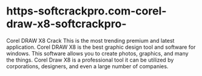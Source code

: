 # https-softcrackpro.com-corel-draw-x8-softcrackpro-
Corel DRAW X8 Crack This is the most trending premium and latest application. Corel DRAW X8 is the best graphic design tool and software for windows. This software allows you to create photos, graphics, and many the things. Corel Draw X8 is a professional tool it can be utilized by corporations, designers, and even a large number of companies. 
